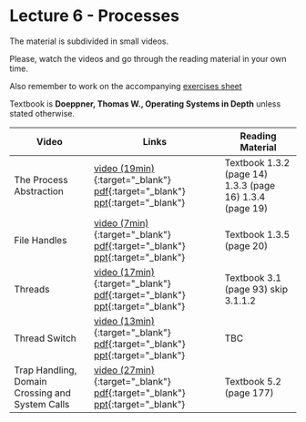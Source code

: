 # Lecture 6 - Processes

The material is subdivided in small videos.

Please, watch the videos and go through the reading material in your own time.

Also remember to work on the accompanying [exercises sheet](../exercises/EXERCISES6.html)

Textbook is **Doeppner, Thomas W., Operating Systems in Depth** unless stated otherwise.

| Video                   | Links                     |        Reading Material                                                                                                                                                                                      |
|-------------------------|---------------------------|----------------------------------------------------------------------------------------------------------------------------------------------------------------------------------------------|
| The Process Abstraction | [video (19min)](https://web.microsoftstream.com/video/e0ec97d9-8465-4161-bad8-329a9a24e37f){:target="_blank"} [pdf](../slides/W6/notes1.pdf){:target="_blank"} [ppt](../slides/W6/process1.odp){:target="_blank"} | Textbook 1.3.2 (page 14) 1.3.3 (page 16) 1.3.4 (page 19) |
| File Handles | [video (7min)](https://web.microsoftstream.com/video/d9879d11-4174-4df8-accc-6e927277ab09){:target="_blank"} [pdf](../slides/W6/notes2.pdf){:target="_blank"} [ppt](../slides/W6/process2.odp){:target="_blank"} | Textbook 1.3.5 (page 20) |
| Threads | [video (17min)](https://web.microsoftstream.com/video/df74ed3d-d192-4c86-acbc-a96cd1e51724){:target="_blank"}  [pdf](../slides/W6/notes3.pdf){:target="_blank"}  [ppt](../slides/W6/process3.odp){:target="_blank"}  | Textbook 3.1 (page 93) skip 3.1.1.2  |
| Thread Switch | [video (13min)](https://web.microsoftstream.com/video/74ade2c7-60a6-4232-93f7-64c50abf85fe){:target="_blank"}  [pdf](../slides/W6/notes4.pdf){:target="_blank"}  [ppt](../slides/W6/process4.odp){:target="_blank"}  | TBC  |
| Trap Handling, Domain Crossing and System Calls| [video (27min)](https://web.microsoftstream.com/video/4bf750d6-6201-4196-9abd-f9865b72fd4d){:target="_blank"}  [pdf](../slides/W6/notes5.pdf){:target="_blank"}  [ppt](../slides/W6/process5.odp){:target="_blank"}  | Textbook 5.2 (page 177) |
